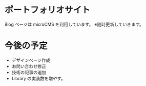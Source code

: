 <!-- @format -->

# ポートフォリオサイト

Blog ページは microCMS を利用しています。
※随時更新していきます。

# 今後の予定
- デザインページ作成
- お問い合わせ修正
- 技術の記事の追加
- Library の実装数を増やす。
